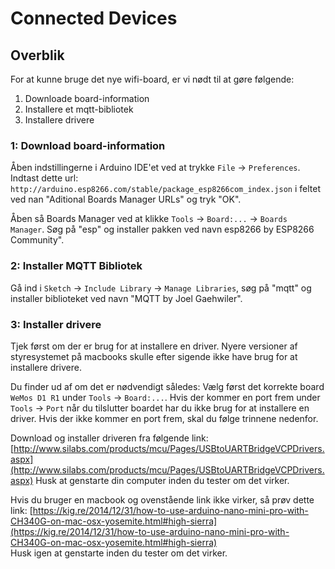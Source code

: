 # Connected Devices

## Overblik   
For at kunne bruge det nye wifi-board, er vi nødt til at gøre følgende:
1. Downloade board-information
2. Installere et mqtt-bibliotek
3. Installere drivere

### 1: Download board-information  
Åben indstillingerne i Arduino IDE'et ved at trykke ```File``` -> ```Preferences```. Indtast dette url: ```http://arduino.esp8266.com/stable/package_esp8266com_index.json``` i feltet ved nan "Aditional Boards Manager URLs" og tryk "OK".

Åben så Boards Manager ved at klikke ```Tools``` -> ```Board:...``` -> ```Boards Manager```. Søg på "esp" og installer pakken ved navn esp8266 by ESP8266 Community".


### 2: Installer MQTT Bibliotek
Gå ind i ```Sketch``` -> ```Include Library``` -> ```Manage Libraries```, søg på "mqtt" og installer biblioteket ved navn "MQTT by Joel Gaehwiler".


### 3: Installer drivere  
Tjek først om der er brug for at installere en driver. Nyere versioner af styresystemet på macbooks skulle efter sigende ikke have brug for at installere drivere.

Du finder ud af om det er nødvendigt således: Vælg først det korrekte board ```WeMos D1 R1``` under ```Tools``` -> ```Board:...```. Hvis der kommer en port frem under ```Tools``` -> ```Port``` når du tilslutter boardet har du ikke brug for at installere en driver. Hvis der ikke kommer en port frem, skal du følge trinnene nedenfor.

Download og installer driveren fra følgende link: [http://www.silabs.com/products/mcu/Pages/USBtoUARTBridgeVCPDrivers.aspx](http://www.silabs.com/products/mcu/Pages/USBtoUARTBridgeVCPDrivers.aspx)
Husk at genstarte din computer inden du tester om det virker.

Hvis du bruger en macbook og ovenstående link ikke virker, så prøv dette link: [https://kig.re/2014/12/31/how-to-use-arduino-nano-mini-pro-with-CH340G-on-mac-osx-yosemite.html#high-sierra](https://kig.re/2014/12/31/how-to-use-arduino-nano-mini-pro-with-CH340G-on-mac-osx-yosemite.html#high-sierra)  
Husk igen at genstarte inden du tester om det virker.
